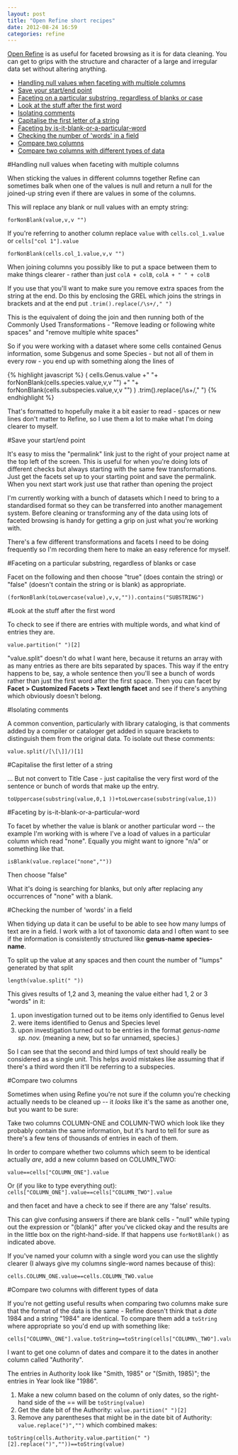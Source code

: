 ```yaml
---
layout: post
title: "Open Refine short recipes"
date: 2012-08-24 16:59
categories: refine
---
```


[Open Refine](http://openrefine.org/) is as useful for faceted browsing as it is for data cleaning. You can get to grips with the structure and character of a large and irregular data set without altering anything. 

- [Handling null values when faceting with multiple columns](#null)
- [Save your start/end point](#startend)
- [Faceting on a particular substring, regardless of blanks or case](#blankcase)
- [Look at the stuff after the first word](#secondword)
- [Isolating comments](#comments)
- [Capitalise the first letter of a string](#firstletter)
- [Faceting by is-it-blank-or-a-particular-word](#blankword)
- [Checking the number of 'words' in a field](#nowords)
- [Compare two columns](#compcol)
- [Compare two columns with different types of data](#compdifcol)

<a name="null"></a>
#Handling null values when faceting with multiple columns

When sticking the values in different columns together Refine can sometimes balk when one of the values is null and return a null for the joined-up string even if there are values in some of the columns.

This will replace any blank or null values with an empty string:
```
forNonBlank(value,v,v "")
```

If you're referring to another column replace `value` with `cells.col_1.value` or `cells["col 1"].value`

```
forNonBlank(cells.col_1.value,v,v "")
```

When joining columns you possibly like to put a space between them to make things clearer - rather than just `colA + colB`,  `colA + " " + colB`

If you use that you'll want to make sure you remove extra spaces from the string at the end. Do this by enclosing the GREL which joins the strings in brackets and at the end put `.trim().replace(/\s+/," ")`

This is the equivalent of doing the join and then running both of the Commonly Used Transformations - "Remove leading or following white spaces" and "remove multiple white spaces"

So if you were working with a dataset where some cells contained Genus information, some Subgenus and some Species - but not all of them in every row - you end up with something along the lines of

{% highlight javascript %}
(
cells.Genus.value
    +" "+
forNonBlank(cells.species.value,v,v "")
    +" "+
forNonBlank(cells.subspecies.value,v,v "")
)
.trim().replace(/\s+/," ")
{% endhighlight %}

That's formatted to hopefully make it a bit easier to read - spaces or new lines don't matter to Refine, so I use them a lot to make what I'm doing clearer to myself.

<a name="startend"></a>
#Save your start/end point

It's easy to miss the "permalink" link just to the right of your project name at the top left of the screen.  This is useful for when you're doing lots of different checks but always starting with the same few transformations.  Just get the facets set up to your starting point and save the permalink. When you next start work just use that rather than opening the project

I'm currently working with a bunch of datasets which I need to bring to a standardised format so they can be transferred into another management system.  Before cleaning or transforming any of the data using lots of faceted browsing is handy for getting a grip on just what you're working with.

There's a few different transformations and facets I need to be doing frequently so I'm recording them here to make an easy reference for myself.

<a name="blankcase"></a>
#Faceting on a particular substring, regardless of blanks or case

Facet on the following and then choose "true" (does contain the string) or "false" (doesn't contain the string or is blank) as appropriate.

```
(forNonBlank(toLowercase(value),v,v,"")).contains("SUBSTRING")
```

<a name="secondword"></a>
#Look at the stuff after the first word

To check to see if there are entries with multiple words, and what kind of entries they are. 

```
value.partition(" ")[2]
```

"value.split" doesn't do what I want here, because it returns an array with as many entries as there are bits separated by spaces. This way if the entry happens to be, say, a whole sentence then you'll see a bunch of words rather than just the first word after the first space.  Then you can facet by **Facet > Customized Facets > Text length facet** and see if there's anything which obviously doesn't belong.

<a name="comments"></a>
#Isolating comments

A common convention, particularly with library cataloging, is that comments added by a compiler or cataloger get added in square brackets to distinguish them from the original data. To isolate out these comments:

```
value.split(/[\[\]]/)[1]
```

<a name="firstletter"></a>
#Capitalise the first letter of a string

... But not convert to Title Case - just capitalise the very first word of the sentence or bunch of words that make up the entry.

```
toUppercase(substring(value,0,1 ))+toLowercase(substring(value,1))
```

<a name="blankword"></a>
#Faceting by is-it-blank-or-a-particular-word

To facet by whether the value is blank or another particular word -- the example I'm working with is where I've a load of values in a particular column which read "none". Equally you might want to ignore "n/a" or something like that.

```
isBlank(value.replace("none",""))
```
Then choose "false"

What it's doing is searching for blanks, but only after replacing any occurrences of "none" with a blank.

<a name="nowords"></a>
#Checking the number of 'words' in a field

When tidying up data it can be useful to be able to see how many lumps of text are in a field. I work with a lot of taxonomic data and I often want to see if the information is consistently structured like **genus-name species-name**.

To split up the value at any spaces and then count the number of "lumps" generated by that split

```
length(value.split(" "))
```

This gives results of 1,2 and 3, meaning the value either had 1, 2 or 3 "words" in it:

1. upon investigation turned out to be items only identified to Genus level
2. were items identified to Genus and Species level
3. upon investigation turned out to be entries in the format *genus-name sp. nov.* (meaning a new, but so far unnamed, species.)

So I can see that the second and third lumps of text should really be considered as a single unit. This helps avoid mistakes like assuming that if there's a third word then it'll be referring to a subspecies.


<a name="compcol"></a>
#Compare two columns

Sometimes when using Refine you're not sure if the column you're checking actually needs to be cleaned up -- it *looks* like it's the same as another one, but you want to be sure:

Take two columns COLUMN-ONE and COLUMN-TWO which look like they probably contain the same information, but it's hard to tell for sure as there's a few tens of thousands of entries in each of them.

In order to compare whether two columns which seem to be identical actually *are*, add a new column based on COLUMN_TWO:

`
value==cells["COLUMN_ONE"].value
`

Or (if you like to type everything out): `cells["COLUMN_ONE"].value==cells["COLUMN_TWO"].value`

and then facet and have a check to see if there are any 'false' results.  

This can give confusing answers if there are blank cells - "null" while typing out the expression or "(blank)" after you've clicked okay and the results are in the little box on the right-hand-side. If that happens use `forNotBlank()` as indicated above.

If you've named your column with a single word you can use the slightly clearer (I always give my columns single-word names because of this):

`
cells.COLUMN_ONE.value==cells.COLUMN_TWO.value
`




<a name="compdifcol"></a>
#Compare two columns with different types of data

If you're not getting useful results when comparing two columns make sure that the format of the data is the same - Refine doesn't think that a _date_ 1984 and a string "1984" are identical.  To compare them add a `toString` where appropriate so you'd end up with something like:

```
cells["COLUMN\_ONE"].value.toString==toString(cells["COLUMN\_TWO"].value)
```

I want to get one column of dates and compare it to the dates in another column called "Authority". 

The entries in Authority look like "Smith, 1985" or "(Smith, 1985)"; the entries in Year look like "1986".

1. Make a new column based on the column of only dates, so the right-hand side of the == will be `toString(value)`
2. Get the date bit of the Authority: `value.partition(" ")[2]`
3. Remove any parentheses that might be in the date bit of Authority: `value.replace(")","")`
which combined makes:

`
toString(cells.Authority.value.partition(" ")[2].replace(")",""))==toString(value)
`

